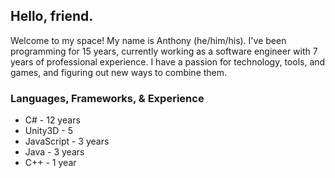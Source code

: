 ## Hello, friend.

Welcome to my space! My name is Anthony (he/him/his). I've been programming for 15 years, currently working as a software engineer with 7 years of professional experience. I have a passion for technology, tools, and games, and figuring out new ways to combine them.

### Languages, Frameworks, & Experience
* C# - 12 years
* Unity3D - 5
* JavaScript - 3 years
* Java - 3 years
* C++ - 1 year

<!--
**AnthonyKazyaka/AnthonyKazyaka** is a ✨ _special_ ✨ repository because its `README.md` (this file) appears on your GitHub profile.

Here are some ideas to get you started:

- 🔭 I’m currently working on ...
- 🌱 I’m currently learning ...
- 👯 I’m looking to collaborate on ...
- 🤔 I’m looking for help with ...
- 💬 Ask me about ...
- 📫 How to reach me: ...
- 😄 Pronouns: ...
- ⚡ Fun fact: ...
-->
